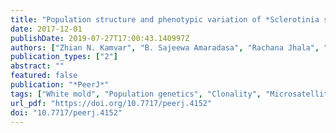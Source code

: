 ```yaml
---
title: "Population structure and phenotypic variation of *Sclerotinia sclerotiorum* from dry bean (*Phaseolus vulgaris*  in the United States"
date: 2017-12-01
publishDate: 2019-07-27T17:00:43.140997Z
authors: ["Zhian N. Kamvar", "B. Sajeewa Amaradasa", "Rachana Jhala", "Serena McCoy", "James R. Steadman", "Sydney E. Everhart"]
publication_types: ["2"]
abstract: ""
featured: false
publication: "*PeerJ*"
tags: ["White mold", "Population genetics", "Clonality", "Microsatellite", "Fungal genetics", "Network analysis", "Phaseolus vulgaris", "Plant breeding", "Plant pathogen", "Mycelial compatibility group"]
url_pdf: "https://doi.org/10.7717/peerj.4152"
doi: "10.7717/peerj.4152"
---
```


